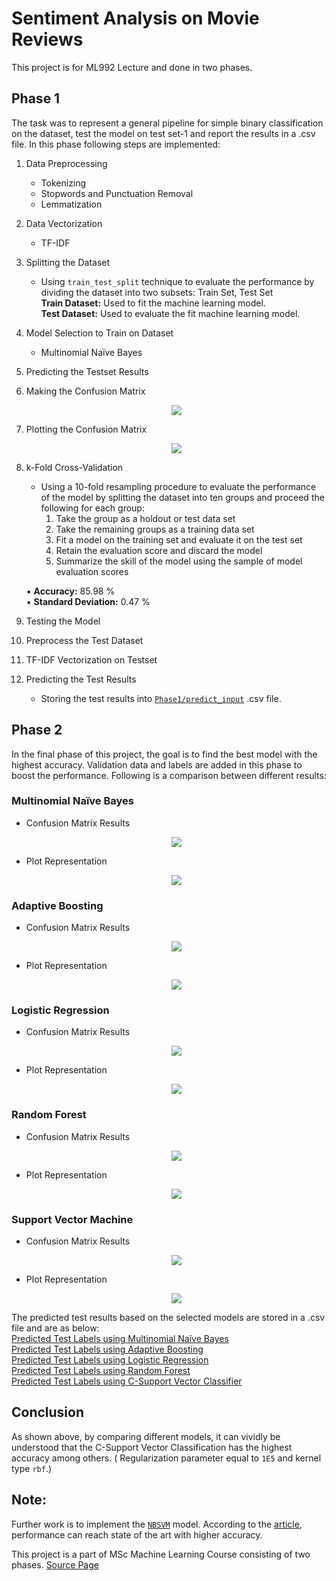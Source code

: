 # Sentiment Analysis on Movie Reviews

This project is for ML992 Lecture and done in two phases.  

## Phase 1  
The task was to represent a general pipeline for simple binary classification on the dataset, test the model on test set-1 and report the results in a .csv file. 
In this phase following steps are implemented:

1. Data Preprocessing
   - Tokenizing
   - Stopwords and Punctuation Removal
   - Lemmatization

2. Data Vectorization
    - TF-IDF

3. Splitting the Dataset
    - Using `train_test_split` technique to evaluate the performance by dividing the dataset into two subsets: Train Set, Test Set  
        **Train Dataset:** Used to fit the machine learning model.  
        **Test Dataset:**  Used to evaluate the fit machine learning model.

4. Model Selection to Train on Dataset
    - Multinomial Naïve Bayes

5. Predicting the Testset Results

6. Making the Confusion Matrix  

     <p align="center">
         <img src="https://github.com/lparandl/NLP/blob/main/Phase%201/cm.JPG">
     </p>

7. Plotting the Confusion Matrix

      <p align="center">
          <img src="https://github.com/lparandl/NLP/blob/main/Phase%201/plot.png">
      </p>

8. k-Fold Cross-Validation
    - Using a 10-fold resampling procedure to evaluate the performance of the model by splitting the dataset into ten groups and proceed the following for each group:
        1. Take the group as a holdout or test data set
        2. Take the remaining groups as a training data set
        3. Fit a model on the training set and evaluate it on the test set
        4. Retain the evaluation score and discard the model
        5. Summarize the skill of the model using the sample of model evaluation scores  
      
     ▪️ **Accuracy:** 85.98 %  
     ▪️ **Standard Deviation:** 0.47 %

9. Testing the Model

10. Preprocess the Test Dataset
11. TF-IDF Vectorization on Testset
12. Predicting the Test Results
     - Storing the test results into [`Phase1/predict_input`](https://github.com/lparandl/NLP/blob/main/Phase%201/predict_input.csv) .csv file.


## Phase 2
In the final phase of this project, the goal is to find the best model with the highest accuracy. Validation data and labels are added in this phase to boost the performance.
Following is a comparison between different results:  

### Multinomial Naïve Bayes  

   - Confusion Matrix Results 
         <p align="center">
            <img src="https://github.com/lparandl/ML992/blob/main/Phase%202/MNB-cm.JPG">
         </p>
   
   - Plot Representation
         <p align="center">
            <img src="https://github.com/lparandl/ML992/blob/main/Phase%202/MNB-plot.png">
         </p>

### Adaptive Boosting  

   - Confusion Matrix Results
          <p align="center">
            <img src="https://github.com/lparandl/ML992/blob/main/Phase%202/AdaBoost-cm.JPG">
          </p>
 
   - Plot Representation
         <p align="center">
            <img src="https://github.com/lparandl/ML992/blob/main/Phase%202/AdaBoost-plot.png">
         </p>

### Logistic Regression  

   - Confusion Matrix Results
         <p align="center">
            <img src="https://github.com/lparandl/ML992/blob/main/Phase%202/LogisticReg-cm.JPG">
         </p>
  
   - Plot Representation
         <p align="center">
            <img src="https://github.com/lparandl/ML992/blob/main/Phase%202/LogisticReg-plot.png">
         </p>

### Random Forest  

   - Confusion Matrix Results
         <p align="center">
            <img src="https://github.com/lparandl/ML992/blob/main/Phase%202/RandomForest-cm.JPG">
         </p>
  
   - Plot Representation
         <p align="center">
            <img src="https://github.com/lparandl/ML992/blob/main/Phase%202/RandomForest-plot.png">
         </p>

### Support Vector Machine  

   - Confusion Matrix Results
         <p align="center">
            <img src="https://github.com/lparandl/ML992/blob/main/Phase%202/SVM-cm.JPG">
         </p>

   - Plot Representation
         <p align="center">
            <img src="https://github.com/lparandl/ML992/blob/main/Phase%202/SVM-plot.png">
         </p>  

The predicted test results based on the selected models are stored in a .csv file and are as below:  
[Predicted Test Labels using Multinomial Naïve Bayes](https://github.com/lparandl/ML992/blob/main/Phase%202/Predicted%20Labels/MNB.csv)  
[Predicted Test Labels using Adaptive Boosting](https://github.com/lparandl/ML992/blob/main/Phase%202/Predicted%20Labels/AdaBoost.csv)  
[Predicted Test Labels using Logistic Regression](https://github.com/lparandl/ML992/blob/main/Phase%202/Predicted%20Labels/LogisticRegression.csv)  
[Predicted Test Labels using Random Forest](https://github.com/lparandl/ML992/blob/main/Phase%202/Predicted%20Labels/RandomForest.csv)  
[Predicted Test Labels using C-Support Vector Classifier](https://github.com/lparandl/ML992/blob/main/Phase%202/Predicted%20Labels/SVM.csv)

## Conclusion  

As shown above, by comparing different models, it can vividly be understood that the C-Support Vector Classification has the highest accuracy among others.
( Regularization parameter equal to `1E5` and kernel type `rbf`.)  
  
## Note:  
Further work is to implement the [`NBSVM`](https://github.com/sidaw/nbsvm) model. According to the [article](https://github.com/sidaw/nbsvm/blob/master/wang12simple.pdf), performance can reach state of the art with higher accuracy.  
  
This project is a part of MSc Machine Learning Course consisting of two phases. [Source Page](https://github.com/HamedBabaei/ML992)
